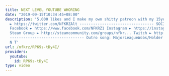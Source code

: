 ```yaml
---
title: NEXT LEVEL YOUTUBE WHORING
date: "2019-09-15T10:34:45+08:00"
description: '5,000 likes and I make my own shitty patreon with my 15yo face Twitter
  ► https://twitter.com/NFKRZAlt --------------------------------- SOCIAL MEDIA LINKS:
  Facebook ► https://www.facebook.com/NFKRZ1 Instagram ► https://instagram.com/roman_nfkrz/
  Steam Group ► http://steamcommunity.com/groups/nfkr... Twitch ► http://www.twitch.tv/nfkrz
  --------------------------------- Outro song: MajorLeagueWobs/Holder - D I S T A
  N T'
url: /nfkrz/RP69s-tDy4I/
providers:
  youtube:
    id: RP69s-tDy4I
type: video
---
```

